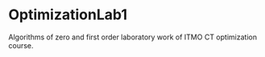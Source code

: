 # OptimizationLab1
Algorithms of zero and first order laboratory work of ITMO CT optimization course.

